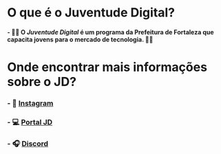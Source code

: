 #  O que é o Juventude Digital?
#### - 👨‍💻 O ***Juventude Digital*** é um programa da Prefeitura de Fortaleza que capacita jovens para o mercado de tecnologia. 👩‍💻
#  Onde encontrar mais informações sobre o JD?
### - 📱 [Instagram](https://www.instagram.com/jdfortaleza_/)
### - 💻 [Portal JD](https://jd.fortaleza.ce.gov.br/)
### - 🎧 [Discord]()


<!---
JuventudeDigital/JuventudeDigital is a ✨ special ✨ repository because its `README.md` (this file) appears on your GitHub profile.
You can click the Preview link to take a look at your changes.
--->
